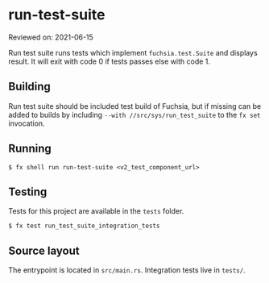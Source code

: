 # run-test-suite

Reviewed on: 2021-06-15

Run test suite runs tests which implement `fuchsia.test.Suite` and displays result.
It will exit with code 0 if tests passes else with code 1.

## Building

Run test suite should be included test build of Fuchsia, but if missing
can be added to builds by including `--with //src/sys/run_test_suite` to the
`fx set` invocation.

## Running

```
$ fx shell run run-test-suite <v2_test_component_url>
```

## Testing

Tests for this project are available in the `tests` folder.

```
$ fx test run_test_suite_integration_tests
```

## Source layout

The entrypoint is located in `src/main.rs`. Integration tests
live in `tests/`.
